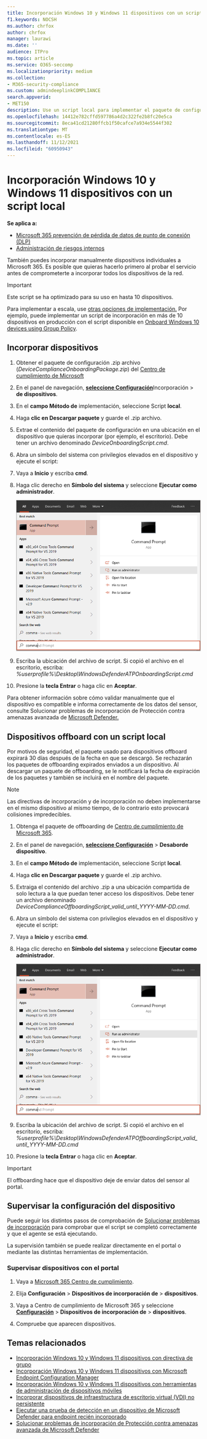 ```yaml
---
title: Incorporación Windows 10 y Windows 11 dispositivos con un script local
f1.keywords: NOCSH
ms.author: chrfox
author: chrfox
manager: laurawi
ms.date: ''
audience: ITPro
ms.topic: article
ms.service: O365-seccomp
ms.localizationpriority: medium
ms.collection:
- M365-security-compliance
ms.custom: admindeeplinkCOMPLIANCE
search.appverid:
- MET150
description: Use un script local para implementar el paquete de configuración en dispositivos para que se incorpore al servicio.
ms.openlocfilehash: 14412e782cffd597786a4d2c322fe2b8fc20e5ca
ms.sourcegitcommit: 8eca41cd21280ffcb1f50cafce7a934e5544f302
ms.translationtype: MT
ms.contentlocale: es-ES
ms.lasthandoff: 11/12/2021
ms.locfileid: "60950943"
---
```

# <a name="onboard-windows-10-and-windows-11-devices-using-a-local-script"></a>Incorporación Windows 10 y Windows 11 dispositivos con un script local

**Se aplica a:**

- [Microsoft 365 prevención de pérdida de datos de punto de conexión (DLP)](./endpoint-dlp-learn-about.md)
- [Administración de riesgos internos](insider-risk-management.md#learn-about-insider-risk-management-in-microsoft-365)

También puedes incorporar manualmente dispositivos individuales a Microsoft 365. Es posible que quieras hacerlo primero al probar el servicio antes de comprometerte a incorporar todos los dispositivos de la red.

> [!IMPORTANT]
> Este script se ha optimizado para su uso en hasta 10 dispositivos.
>
> Para implementar a escala, use [otras opciones de implementación.](device-onboarding-overview.md) Por ejemplo, puede implementar un script de incorporación en más de 10 dispositivos en producción con el script disponible en [Onboard Windows 10 devices using Group Policy](device-onboarding-gp.md).

## <a name="onboard-devices"></a>Incorporar dispositivos
 
1. Obtener el paquete de configuración .zip archivo (*DeviceComplianceOnboardingPackage.zip*) del [Centro de cumplimiento de Microsoft](https://compliance.microsoft.com)

2. En el panel de navegación, <a href="https://go.microsoft.com/fwlink/p/?linkid=2174201" target="_blank">**seleccione Configuración**</a>Incorporación  >  **de dispositivos**.

3. En el **campo Método de** implementación, seleccione Script **local**.

4. Haga **clic en Descargar paquete** y guarde el .zip archivo.
  
5. Extrae el contenido del paquete de configuración en una ubicación en el dispositivo que quieras incorporar (por ejemplo, el escritorio). Debe tener un archivo denominado *DeviceOnboardingScript.cmd*.

6. Abra un símbolo del sistema con privilegios elevados en el dispositivo y ejecute el script:

7. Vaya a **Inicio** y escriba **cmd**.

8. Haga clic derecho en **Símbolo del sistema** y seleccione **Ejecutar como administrador**.

    ![Window menú Inicio que apunta a Ejecutar como administrador.](../media/dlp-run-as-admin.png)

9. Escriba la ubicación del archivo de script. Si copió el archivo en el escritorio, escriba: *%userprofile%\Desktop\WindowsDefenderATPOnboardingScript.cmd*

10. Presione la **tecla Entrar** o haga clic en **Aceptar**.

Para obtener información sobre cómo validar manualmente que el dispositivo es compatible e informa correctamente de los datos del sensor, consulte Solucionar problemas de incorporación de Protección contra amenazas avanzada de [Microsoft Defender.](/windows/security/threat-protection/microsoft-defender-atp/troubleshoot-onboarding)

## <a name="offboard-devices-using-a-local-script"></a>Dispositivos offboard con un script local

Por motivos de seguridad, el paquete usado para dispositivos offboard expirará 30 días después de la fecha en que se descargó. Se rechazarán los paquetes de offboarding expirados enviados a un dispositivo. Al descargar un paquete de offboarding, se le notificará la fecha de expiración de los paquetes y también se incluirá en el nombre del paquete.

> [!NOTE]
> Las directivas de incorporación y de incorporación no deben implementarse en el mismo dispositivo al mismo tiempo, de lo contrario esto provocará colisiones impredecibles.

1. Obtenga el paquete de offboarding de <a href="https://go.microsoft.com/fwlink/p/?linkid=2077149" target="_blank">Centro de cumplimiento de Microsoft 365</a>.

2. En el panel de navegación, <a href="https://go.microsoft.com/fwlink/p/?linkid=2174201" target="_blank">**seleccione Configuración**</a>  >  **Desaborde dispositivo**.

3. En el **campo Método de** implementación, seleccione Script **local**.

4. Haga **clic en Descargar paquete** y guarde el .zip archivo.

5. Extraiga el contenido del archivo .zip a una ubicación compartida de solo lectura a la que puedan tener acceso los dispositivos. Debe tener un archivo denominado *DeviceComplianceOffboardingScript_valid_until_YYYY-MM-DD.cmd*.

6. Abra un símbolo del sistema con privilegios elevados en el dispositivo y ejecute el script:

7. Vaya a **Inicio** y escriba **cmd**.

8. Haga clic derecho en **Símbolo del sistema** y seleccione **Ejecutar como administrador**.

    ![Window menú Inicio que apunta a Ejecutar como administrador.](../media/dlp-run-as-admin.png)

9. Escriba la ubicación del archivo de script. Si copió el archivo en el escritorio, escriba: *%userprofile%\Desktop\WindowsDefenderATPOffboardingScript_valid_until_YYYY-MM-DD.cmd*

10. Presione la **tecla Entrar** o haga clic en **Aceptar**.

> [!IMPORTANT]
> El offboarding hace que el dispositivo deje de enviar datos del sensor al portal.

## <a name="monitor-device-configuration"></a>Supervisar la configuración del dispositivo

Puede seguir los distintos pasos de comprobación de [Solucionar problemas de incorporación](/windows/security/threat-protection/microsoft-defender-atp/troubleshoot-onboarding) para comprobar que el script se completó correctamente y que el agente se está ejecutando.

La supervisión también se puede realizar directamente en el portal o mediante las distintas herramientas de implementación.

### <a name="monitor-devices-using-the-portal"></a>Supervisar dispositivos con el portal

1. Vaya a [Microsoft 365 Centro de cumplimiento](https://compliance.microsoft.com).

2. Elija **Configuración**  >  **Dispositivos de incorporación de**  >  **dispositivos**.

1. Vaya a Centro de cumplimiento de Microsoft 365 y seleccione <a href="https://go.microsoft.com/fwlink/p/?linkid=2174201" target="_blank">**Configuración**</a>  >  **Dispositivos de incorporación de**  >  **dispositivos**.

1. Compruebe que aparecen dispositivos.

## <a name="related-topics"></a>Temas relacionados
- [Incorporación Windows 10 y Windows 11 dispositivos con directiva de grupo](device-onboarding-gp.md)
- [Incorporación Windows 10 y Windows 11 dispositivos con Microsoft Endpoint Configuration Manager](device-onboarding-sccm.md)
- [Incorporación Windows 10 y Windows 11 dispositivos con herramientas de administración de dispositivos móviles](device-onboarding-mdm.md)
- [Incorporar dispositivos de infraestructura de escritorio virtual (VDI) no persistente](device-onboarding-vdi.md)
- [Ejecutar una prueba de detección en un dispositivo de Microsoft Defender para endpoint recién incorporado](/windows/security/threat-protection/microsoft-defender-atp/run-detection-test)
- [Solucionar problemas de incorporación de Protección contra amenazas avanzada de Microsoft Defender](/windows/security/threat-protection/microsoft-defender-atp/troubleshoot-onboarding)